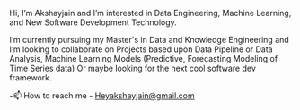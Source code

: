 Hi, I’m Akshayjain and I’m interested in Data Engineering, Machine Learning, and New Software Development Technology.

I’m currently pursuing my Master's in Data and Knowledge Engineering and I’m looking to collaborate on Projects based upon Data Pipeline or Data Analysis, Machine Learning Models (Predictive, Forecasting Modeling of Time Series data) Or maybe looking for the next cool software dev framework.

-📫 How to reach me - Heyakshayjain@gmail.com
